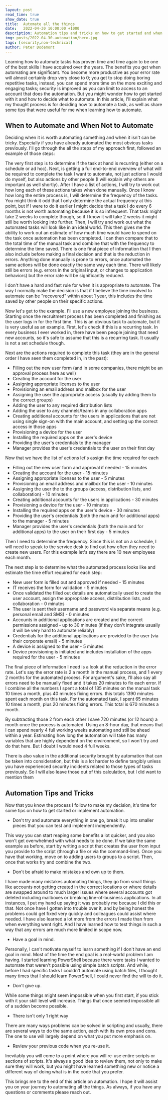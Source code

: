 ```yaml
---
layout: post
read_time: true
show_date: true
title:  Automate all the things
date:   2022-04-30 10:00:00 +1000
description: Automation tips and tricks on how to get started and when to automate and when not to automate.
img: posts/2022-04-30-automation/hero.jpg
tags: [security,non-technical]
author: Peter Dodemont
---
```

Learning how to automate tasks has proven time and time again to be one of the best skills I have acquired over the years. The benefits you get when automating are significant. You become more productive as your error rate will almost certainly drop very close to 0; you get to stop doing boring repetitive tasks, instead, you can spend more time on the more exciting and engaging tasks; security is improved as you can limit to access to an account that does the automation. But you might wonder how to get started with it and how to decide what to automate. In this article, I'll explain what my thought process is for deciding how to automate a task, as well as share some tips that were useful for me when learning how to automate.

## When to Automate and When Not to Automate
Deciding when it is worth automating something and when it isn't can be tricky. Especially if you have already automated the most obvious tasks previously. I'll go through the all the steps of my approach first, followed an example of those steps:

The very first step is to determine if the task at hand is recurring (either on a schedule or ad hoc). Next, is getting a full end-to-end overview of what will be required to complete the task I want to automate, not just actions I would do myself, but also actions by other people (I will explain why others are important as well shortly). After I have a list of actions, I will try to work out how long each of these actions takes when done manually. Once I know how long the entire process is, I will determine the frequency of the tasks. You might think it odd that I only determine the actual frequency at this point, but if I were to do it earlier I might decide that a task I do every 6 months is not worth automating because it is so infrequent. That task might take 2 weeks to complete though, so if I know it will take 2 weeks it might still be worth looking into further. Then, I will try and work out what the automated tasks will look like in an ideal world. This then gives me the ability to work out an estimate of how much time would have to spend on the task once automation has been completed. I can then compare that to the total time of the manual task and combine that with the frequency to determine the time saved. There is one final piece of information that I then also include before making a final decision and that is the reduction in errors. Anything done manually is prone to errors, once automated the same actions will be done exactly the same way each time. There will likely still be errors (e.g. errors in the original input, or changes to application behaviors) but the error rate will be significantly reduced.

I don't have a hard and fast rule for when it is appropriate to automate. The way I normally make the decision is that if I believe the time involved to automate can be "recovered" within about 1 year, this includes the time saved by other people on their specific actions.

Now let's get to the example. I'll use a new employee joining the business. Starting once the recruitment process has been completed and finishing as the user logs in for the first time. This is an obvious task to automate, but it is very useful as an example.
First, let's check if this is a recurring task. In every business I ever worked in, there have been people joining that need new accounts, so it's safe to assume that this is a recurring task. It usually is not a set schedule though.

Next are the actions required to complete this task (they are in the general order I have seen them completed in, in the past):

* Filling out the new user form (and in some companies, there might be an approval process here as well)
* Creating the account for the user
* Assigning appropriate licenses to the user
* Provisioning an email address and mailbox for the user
* Assigning the user the appropriate access (usually by adding them to the correct groups)
* Adding the user to any required distribution lists
* Adding the user to any channels/teams in any collaboration apps
* Creating additional accounts for the users in applications that are not using single sign-on with the main account, and setting up the correct access in those apps
* Provisioning a device for the user
* Installing the required apps on the user's device
* Providing the user's credentials to the manager
* Manager provides the user's credentials to the user on their first day


Now that we have the list of actions let's assign the time required for each

* Filling out the new user form and approval if needed - 15 minutes
* Creating the account for the user - 15 minutes
* Assigning appropriate licenses to the user - 5 minutes
* Provisioning an email address and mailbox for the user - 10 minutes
* Assigning the user the to the groups (access, distribution lists, and collaboration) - 10 minutes
* Creating additional accounts for the users in applications - 30 minutes
* Provisioning a device for the user - 10 minutes
* Installing the required apps on the user's device - 30 minutes
* Providing the user's credentials (both the main and for additional apps) to the manager - 5 minutes
* Manager provides the user's credentials (both the main and for additional apps) to the user on their first day - 5 minutes

Then I need to determine the frequency. Since this is not on a schedule, I will need to speak to the service desk to find out how often they need to create new users. For this example let's say there are 10 new employees each month.

The next step is to determine what the automated process looks like and estimate the time effort required for each step:

* New user form is filled out and approved if needed - 15 minutes
* IT receives the form for validation - 5 minutes
* Once validated the filled out details are automatically used to create the user account, assign the appropriate access, distribution lists, and collaboration - 0 minutes
* The user is sent their username and password via separate means (e.g. personal email and SMS) - 0 minutes
* Accounts in additional applications are created and the correct permissions assigned - up to 30 minutes (if they don't integrate usually it will be very hard to automate reliably)
* Credentials for the additional applications are provided to the user (via their corporate email) - 5 minutes
* A device is assigned to the user - 5 minutes
* Device provisioning is initiated and includes installation of the apps required for the user - 5 minutes

The final piece of information I need is a look at the reduction in the error rate. Let's say the error rate is 2 a month in the manual process, and 1 every 2 months for the automated process. For argument's sake, I'll also say all errors need to be manually fixed and it takes 20 minutes to fix each error.
If I combine all the numbers I spent a total of 135 minutes on the manual task 10 times a month, plus 40 minutes fixing errors. this totals 1390 minutes spent each month on this task. For the automated task, I spent 65 minutes 10 times a month, plus 20 minutes fixing errors. This total is 670 minutes a month.

By subtracting those 2 from each other I save 720 minutes (or 12 hours) a month once the process is automated. Using an 8-hour day, that means that I can spend nearly 4 full working weeks automating and still be ahead within a year. Estimating how long the automation will take has many variables that are highly dependent on the environment, so I won't try and do that here. But I doubt I would need 4 full weeks.

There is also value in the additional security brought by automation that can be taken into consideration, but this is a lot harder to define tangibly unless you have experienced security incidents related to those types of tasks previously. So I will also leave those out of this calculation, but I did want to mention them

## Automation Tips and Tricks
Now that you know the process I follow to make my decision, it's time for some tips on how to get started or implement automation.

* Don't try and automate everything in one go, break it up into smaller pieces that you can test and implement independently.

This way you can start reaping some benefits a lot quicker, and you also won't get overwhelmed with what needs to be done. If we take the same example as before, start by writing a script that creates the user from input you provide to the script (through a file or via the command-line). Once you have that working, move on to adding users to groups to a script. Then, once that works try and combine the two.

* Don't be afraid to make mistakes and own up to them.

I have made many mistakes automating things, they go from small things like accounts not getting created in the correct locations or where details are swapped around to much larger issues where several accounts got deleted including mailboxes or breaking line-of-business applications. In all instances, I put my hand up saying it was probably me because I did this or that. Not once have I gotten into trouble over it, and by being honest the problems could get fixed very quickly and colleagues could assist where needed. I have also learned a lot more from the errors I made than from when everything went right. And I have learned how to test things in such a way that any errors are much more limited in scope now.

* Have a goal in mind.

Personally, I can't motivate myself to learn something if I don't have an end goal in mind. Most of the time the end goal is a real-world problem I am having. I started learning PowerShell because there were tasks I wanted to automate that weren't possible using simple batch scripts. And while, before I had specific tasks I couldn't automate using batch files, I thought many times that I should learn PowerShell, I could never find the will to do it.

* Don't give up.

While some things might seem impossible when you first start, if you stick with it your skill level will increase. Things that once seemed impossible all of a sudden become possible.

* There isn't only 1 right way

There are many ways problems can be solved in scripting and usually, there are several ways to do the same action, each with its own pros and cons. The one to use will largely depend on what you put more emphasis on.

* Review your previous code when you re-use it.

Inevitably you will come to a point where you will re-use entire scripts or sections of scripts. It's always a good idea to review them, not only to make sure they will work, but you might have learned something new or notice a different way of doing what is in the code that you prefer.

This brings me to the end of this article on automation. I hope it will assist you on your journey to automating all the things. As always, if you have any questions or comments please reach out.
